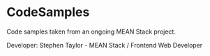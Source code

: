 # CodeSamples

Code samples taken from an ongoing MEAN Stack project.

Developer: Stephen Taylor - MEAN Stack / Frontend Web Developer